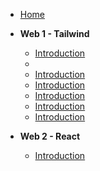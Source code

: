 <!-- docs/_sidebar.md -->

- [Home](/)

- **Web 1 - Tailwind**

  - [Introduction](web-1-static-web/intro.md)
  - [](web-1-static-web/intro.md)
  - [Introduction](web-1-static-web/intro.md)
  - [Introduction](web-1-static-web/intro.md)
  - [Introduction](web-1-static-web/intro.md)
  - [Introduction](web-1-static-web/intro.md)
  - [Introduction](web-1-static-web/intro.md)

- **Web 2 - React**
  - [Introduction](web-2-react/intro.md)
